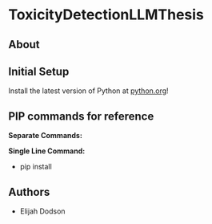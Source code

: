 # ToxicityDetectionLLMThesis

## About


## Initial Setup

Install the latest version of Python at [python.org](https://www.python.org/downloads/)!

## PIP commands for reference

<b>Separate Commands:</b>


<b>Single Line Command:</b> 
- pip install 


## Authors

- Elijah Dodson